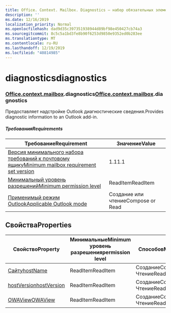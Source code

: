 ```yaml
---
title: Office. Context. Mailbox. Diagnostics — набор обязательных элементов 1,2
description: ''
ms.date: 12/16/2019
localization_priority: Normal
ms.openlocfilehash: dad9d35c397351938944d89bf98e450427cb74a3
ms.sourcegitcommit: 8c5c5a1bd3fe8b90f6253d9850e9352ed0b283ee
ms.translationtype: MT
ms.contentlocale: ru-RU
ms.lasthandoff: 12/19/2019
ms.locfileid: "40814985"
---
```

# <a name="diagnostics"></a><span data-ttu-id="a5028-102">diagnostics</span><span class="sxs-lookup"><span data-stu-id="a5028-102">diagnostics</span></span>

### <a name="officeofficemdcontextofficecontextmdmailboxofficecontextmailboxmddiagnostics"></a><span data-ttu-id="a5028-103">[Office](office.md)[.context](office.context.md)[.mailbox](office.context.mailbox.md).diagnostics</span><span class="sxs-lookup"><span data-stu-id="a5028-103">[Office](office.md)[.context](office.context.md)[.mailbox](office.context.mailbox.md).diagnostics</span></span>

<span data-ttu-id="a5028-104">Предоставляет надстройке Outlook диагностические сведения.</span><span class="sxs-lookup"><span data-stu-id="a5028-104">Provides diagnostic information to an Outlook add-in.</span></span>

##### <a name="requirements"></a><span data-ttu-id="a5028-105">Требования</span><span class="sxs-lookup"><span data-stu-id="a5028-105">Requirements</span></span>

|<span data-ttu-id="a5028-106">Требование</span><span class="sxs-lookup"><span data-stu-id="a5028-106">Requirement</span></span>| <span data-ttu-id="a5028-107">Значение</span><span class="sxs-lookup"><span data-stu-id="a5028-107">Value</span></span>|
|---|---|
|[<span data-ttu-id="a5028-108">Версия минимального набора требований к почтовому ящику</span><span class="sxs-lookup"><span data-stu-id="a5028-108">Minimum mailbox requirement set version</span></span>](../../requirement-sets/outlook-api-requirement-sets.md)| <span data-ttu-id="a5028-109">1.1</span><span class="sxs-lookup"><span data-stu-id="a5028-109">1.1</span></span>|
|[<span data-ttu-id="a5028-110">Минимальный уровень разрешений</span><span class="sxs-lookup"><span data-stu-id="a5028-110">Minimum permission level</span></span>](/outlook/add-ins/understanding-outlook-add-in-permissions)| <span data-ttu-id="a5028-111">ReadItem</span><span class="sxs-lookup"><span data-stu-id="a5028-111">ReadItem</span></span>|
|[<span data-ttu-id="a5028-112">Применимый режим Outlook</span><span class="sxs-lookup"><span data-stu-id="a5028-112">Applicable Outlook mode</span></span>](/outlook/add-ins/#extension-points)| <span data-ttu-id="a5028-113">Создание или чтение</span><span class="sxs-lookup"><span data-stu-id="a5028-113">Compose or Read</span></span>|

## <a name="properties"></a><span data-ttu-id="a5028-114">Свойства</span><span class="sxs-lookup"><span data-stu-id="a5028-114">Properties</span></span>

| <span data-ttu-id="a5028-115">Свойство</span><span class="sxs-lookup"><span data-stu-id="a5028-115">Property</span></span> | <span data-ttu-id="a5028-116">Минимальные</span><span class="sxs-lookup"><span data-stu-id="a5028-116">Minimum</span></span><br><span data-ttu-id="a5028-117">уровень разрешения</span><span class="sxs-lookup"><span data-stu-id="a5028-117">permission level</span></span> | <span data-ttu-id="a5028-118">Способов</span><span class="sxs-lookup"><span data-stu-id="a5028-118">Modes</span></span> | <span data-ttu-id="a5028-119">Тип возвращаемых данных</span><span class="sxs-lookup"><span data-stu-id="a5028-119">Return type</span></span> | <span data-ttu-id="a5028-120">Минимальные</span><span class="sxs-lookup"><span data-stu-id="a5028-120">Minimum</span></span><br><span data-ttu-id="a5028-121">набор требований</span><span class="sxs-lookup"><span data-stu-id="a5028-121">requirement set</span></span> |
|---|---|---|---|:---:|
| [<span data-ttu-id="a5028-122">Сайту</span><span class="sxs-lookup"><span data-stu-id="a5028-122">hostName</span></span>](/javascript/api/outlook/office.diagnostics?view=outlook-js-1.2#hostname) | <span data-ttu-id="a5028-123">ReadItem</span><span class="sxs-lookup"><span data-stu-id="a5028-123">ReadItem</span></span> | <span data-ttu-id="a5028-124">Создание</span><span class="sxs-lookup"><span data-stu-id="a5028-124">Compose</span></span><br><span data-ttu-id="a5028-125">Чтение</span><span class="sxs-lookup"><span data-stu-id="a5028-125">Read</span></span> | <span data-ttu-id="a5028-126">String</span><span class="sxs-lookup"><span data-stu-id="a5028-126">String</span></span> | [<span data-ttu-id="a5028-127">1.1</span><span class="sxs-lookup"><span data-stu-id="a5028-127">1.1</span></span>](../requirement-set-1.1/outlook-requirement-set-1.1.md) |
| [<span data-ttu-id="a5028-128">hostVersion</span><span class="sxs-lookup"><span data-stu-id="a5028-128">hostVersion</span></span>](/javascript/api/outlook/office.diagnostics?view=outlook-js-1.2#hostversion) | <span data-ttu-id="a5028-129">ReadItem</span><span class="sxs-lookup"><span data-stu-id="a5028-129">ReadItem</span></span> | <span data-ttu-id="a5028-130">Создание</span><span class="sxs-lookup"><span data-stu-id="a5028-130">Compose</span></span><br><span data-ttu-id="a5028-131">Чтение</span><span class="sxs-lookup"><span data-stu-id="a5028-131">Read</span></span> | <span data-ttu-id="a5028-132">String</span><span class="sxs-lookup"><span data-stu-id="a5028-132">String</span></span> | [<span data-ttu-id="a5028-133">1.1</span><span class="sxs-lookup"><span data-stu-id="a5028-133">1.1</span></span>](../requirement-set-1.1/outlook-requirement-set-1.1.md) |
| [<span data-ttu-id="a5028-134">OWAView</span><span class="sxs-lookup"><span data-stu-id="a5028-134">OWAView</span></span>](/javascript/api/outlook/office.diagnostics?view=outlook-js-1.2#owaview) | <span data-ttu-id="a5028-135">ReadItem</span><span class="sxs-lookup"><span data-stu-id="a5028-135">ReadItem</span></span> | <span data-ttu-id="a5028-136">Создание</span><span class="sxs-lookup"><span data-stu-id="a5028-136">Compose</span></span><br><span data-ttu-id="a5028-137">Чтение</span><span class="sxs-lookup"><span data-stu-id="a5028-137">Read</span></span> | <span data-ttu-id="a5028-138">String</span><span class="sxs-lookup"><span data-stu-id="a5028-138">String</span></span> | [<span data-ttu-id="a5028-139">1.1</span><span class="sxs-lookup"><span data-stu-id="a5028-139">1.1</span></span>](../requirement-set-1.1/outlook-requirement-set-1.1.md) |
